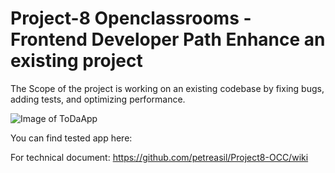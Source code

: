# Project-8 Openclassrooms - Frontend Developer Path Enhance an existing project
The Scope of the project is working on an existing codebase by fixing bugs, adding tests, and optimizing performance.

![Image of ToDaApp](https://user.oc-static.com/upload/2017/10/17/15082303690994_Screen%20Shot%202017-10-17%20at%2010.52.21%20AM.png)

You can find tested app here:

For technical document: https://github.com/petreasil/Project8-OCC/wiki
